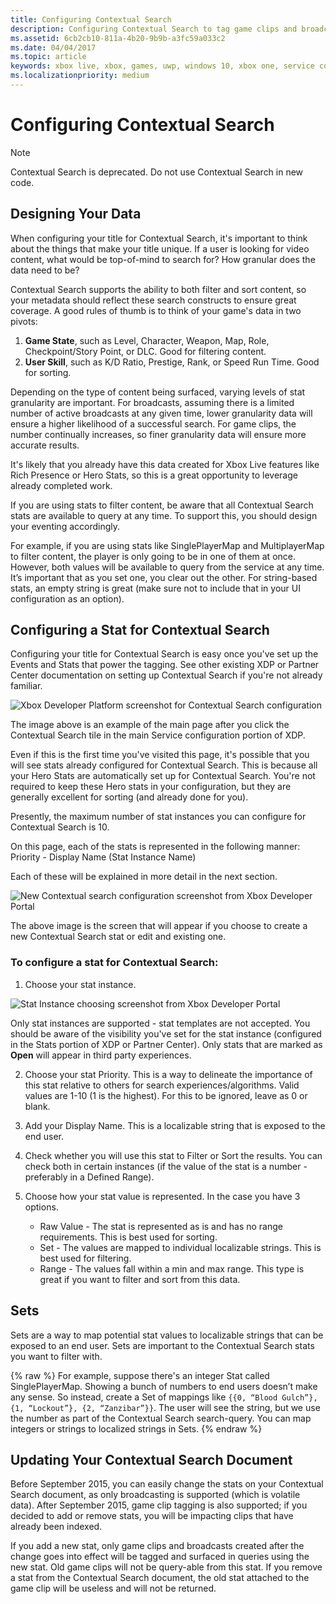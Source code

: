 ```yaml
---
title: Configuring Contextual Search
description: Configuring Contextual Search to tag game clips and broadcasts.
ms.assetid: 6cb2cb10-811a-4b20-9b9b-a3fc59a033c2
ms.date: 04/04/2017
ms.topic: article
keywords: xbox live, xbox, games, uwp, windows 10, xbox one, service configuration, contextual search, game clip, broadcast
ms.localizationpriority: medium
---
```


# Configuring Contextual Search

> [!NOTE]
> Contextual Search is deprecated. Do not use Contextual Search in new code.


## Designing Your Data

When configuring your title for Contextual Search, it's important to think about the things that make your title unique.
If a user is looking for video content, what would be top-of-mind to search for?  How granular does the data need to be?

Contextual Search supports the ability to both filter and sort content, so your metadata should reflect these search constructs to ensure great coverage.
A good rules of thumb is to think of your game's data in two pivots:
1. **Game State**, such as Level, Character, Weapon, Map, Role, Checkpoint/Story Point, or DLC.  Good for filtering content.
2. **User Skill**, such as K/D Ratio, Prestige, Rank, or Speed Run Time.  Good for sorting.

Depending on the type of content being surfaced, varying levels of stat granularity are important.
For broadcasts, assuming there is a limited number of active broadcasts at any given time, lower granularity data will ensure a higher likelihood of a successful search.
For game clips, the number continually increases, so finer granularity data will ensure more accurate results.

It's likely that you already have this data created for Xbox Live features like Rich Presence or Hero Stats, so this is a great opportunity to leverage already completed work.

If you are using stats to filter content, be aware that all Contextual Search stats are available to query at any time.
To support this, you should design your eventing accordingly.

For example, if you are using stats like SinglePlayerMap and MultiplayerMap to filter content, the player is only going to be in one of them at once.
However, both values will be available to query from the service at any time.
It’s important that as you set one, you clear out the other.
For string-based stats, an empty string is great (make sure not to include that in your UI configuration as an option).


## Configuring a Stat for Contextual Search

Configuring your title for Contextual Search is easy once you've set up the Events and Stats that power the tagging.
See other existing XDP or Partner Center documentation on setting up Contextual Search if you're not already familiar.

![Xbox Developer Platform screenshot for Contextual Search configuration](../images/contextual_search/config02.png)

The image above is an example of the main page after you click the Contextual Search tile in the main Service configuration portion of XDP.

Even if this is the first time you've visited this page, it's possible that you will see stats already configured for Contextual Search.
This is because all your Hero Stats are automatically set up for Contextual Search.
You're not required to keep these Hero stats in your configuration, but they are generally excellent for sorting (and already done for you).

Presently, the maximum number of stat instances you can configure for Contextual Search is 10.

On this page, each of the stats is represented in the following manner:
Priority - Display Name (Stat Instance Name)

Each of these will be explained in more detail in the next section.

![New Contextual search configuration screenshot from Xbox Developer Portal](../images/contextual_search/config01.png)

The above image is the screen that will appear if you choose to create a new Contextual Search stat or edit and existing one.

### To configure a stat for Contextual Search:

1. Choose your stat instance.

  ![Stat Instance choosing screenshot from Xbox Developer Portal](../images/contextual_search/config03.png)

  Only stat instances are supported - stat templates are not accepted.  You should be aware of the visibility you've set for the stat instance (configured in the Stats portion of XDP or Partner Center).  Only stats that are marked as **Open** will appear in third party experiences.

2. Choose your stat Priority. This is a way to delineate the importance of this stat relative to others for search experiences/algorithms.  Valid values are 1-10 (1 is the highest).  For this to be ignored, leave as 0 or blank.

3. Add your Display Name.  This is a localizable string that is exposed to the end user.

4. Check whether you will use this stat to Filter or Sort the results.  You can check both in certain instances (if the value of the stat is a number - preferably in a Defined Range).

5. Choose how your stat value is represented.  In the case you have 3 options.
   * Raw Value - The stat is represented as is and has no range requirements.  This is best used for sorting.
   * Set - The values are mapped to individual localizable strings.  This is best used for filtering.
   * Range - The values fall within a min and max range.  This type is great if you want to filter and sort from this data.


## Sets

Sets are a way to map potential stat values to localizable strings that can be exposed to an end user.
Sets are important to the Contextual Search stats you want to filter with.

{% raw %}
For example, suppose there's an integer Stat called SinglePlayerMap.
Showing a bunch of numbers to end users doesn’t make any sense.
So instead, create a Set of mappings like ```{{0, “Blood Gulch”}, {1, “Lockout”}, {2, “Zanzibar”}}```.
The user will see the string, but we use the number as part of the Contextual Search search-query.
You can map integers or strings to localized strings in Sets.
{% endraw %}


## Updating Your Contextual Search Document

Before September 2015, you can easily change the stats on your Contextual Search document, as only broadcasting is supported (which is volatile data).
After September 2015, game clip tagging is also supported; if you decided to add or remove stats, you will be impacting clips that have already been indexed.

If you add a new stat, only game clips and broadcasts created after the change goes into effect will be tagged and surfaced in queries using the new stat.
Old game clips will not be query-able from this stat.
If you remove a stat from the Contextual Search document, the old stat attached to the game clip will be useless and will not be returned.
